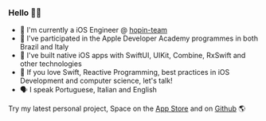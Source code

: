 ### Hello 👋🏻

- 🏢 I'm currently a iOS Engineer @ [hopin-team](https://github.com/hopin-team)
- 🍎 I've participated in the Apple Developer Academy programmes in both Brazil and Italy
- 🔨 I've built native iOS apps with SwiftUI, UIKit, Combine, RxSwift and other technologies
- 🌱 If you love Swift, Reactive Programming, best practices in iOS Development and computer science, let's talk!
- 🗣 I speak Portuguese, Italian and English

Try my latest personal project, Space on the [App Store](https://apps.apple.com/app/space-realtime-earth-widget/id1550623379) and on [Github](https://github.com/cblunardi/Space-iOS) 🌎
